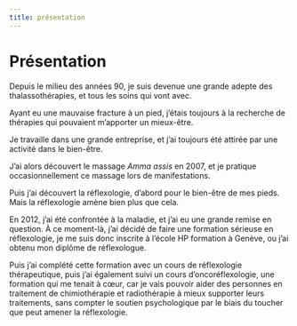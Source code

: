 ```yaml
---
title: présentation
---
```



# Présentation

Depuis le milieu des années 90, je suis devenue une grande adepte des thalassothérapies, et tous les soins qui vont avec.

Ayant eu une mauvaise fracture à un pied, j’étais toujours à la recherche de thérapies qui pouvaient m’apporter un mieux-être.

Je travaille dans une grande entreprise, et j’ai toujours été attirée par une activité dans le bien-être.

J’ai alors découvert le massage *Amma assis* en 2007, et je pratique occasionnellement ce massage lors de manifestations.

Puis j’ai découvert la réflexologie, d’abord pour le bien-être de mes pieds. Mais la réflexologie amène bien plus que cela.

En 2012, j’ai été confrontée à la maladie, et j’ai eu une grande remise en question. À ce moment-là, j’ai décidé de faire une formation sérieuse en réflexologie, je me suis donc inscrite à l’école HP formation à Genève, ou j’ai obtenu mon diplôme de réflexologue.

Puis j’ai complété cette formation avec un cours de réflexologie thérapeutique, puis j’ai également suivi un cours d’oncoréflexologie, une formation qui me tenait à cœur, car je vais pouvoir aider des personnes en traitement de chimiothérapie et radiothérapie à mieux supporter leurs traitements, sans compter le soutien psychologique par le biais du toucher que peut amener la réflexologie.
